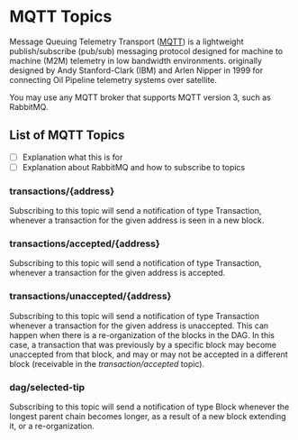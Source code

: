 # MQTT Topics

Message Queuing Telemetry Transport \([MQTT](http://docs.oasis-open.org/mqtt/mqtt/v3.1.1/os/mqtt-v3.1.1-os.html)\) is a lightweight publish/subscribe \(pub/sub\) messaging protocol designed for machine to machine \(M2M\) telemetry in low bandwidth environments. originally designed by Andy Stanford-Clark \(IBM\) and Arlen Nipper in 1999 for connecting Oil Pipeline telemetry systems over satellite.

You may use any MQTT broker that supports MQTT version 3, such as RabbitMQ.

## List of MQTT Topics

* [ ] Explanation what this is for
* [ ] Explanation about RabbitMQ and how to subscribe to topics

### **transactions/{address}**

Subscribing to this topic will send a notification of type Transaction, whenever a transaction for the given address is seen in a new block.

### **transactions/accepted/{address}**

Subscribing to this topic will send a notification of type Transaction, whenever a transaction for the given address is accepted.

### **transactions/unaccepted/{address}**

Subscribing to this topic will send a notification of type Transaction whenever a transaction for the given address is unaccepted. This can happen when there is a re-organization of the blocks in the DAG. In this case, a transaction that was previously by a specific block may become unaccepted from that block, and may or may not be accepted in a different block \(receivable in the _transaction/accepted_ topic\).

### **dag/selected-tip**

Subscribing to this topic will send a notification of type Block whenever the longest parent chain becomes longer, as a result of a new block extending it, or a re-organization.

